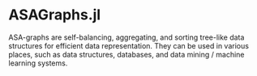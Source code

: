 # ASAGraphs.jl
ASA-graphs are self-balancing, aggregating, and sorting tree-like data structures for efficient data representation. They can be used in various places, such as data structures, databases, and data mining / machine learning systems. 
